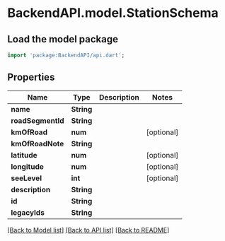 # BackendAPI.model.StationSchema

## Load the model package
```dart
import 'package:BackendAPI/api.dart';
```

## Properties
Name | Type | Description | Notes
------------ | ------------- | ------------- | -------------
**name** | **String** |  | 
**roadSegmentId** | **String** |  | 
**kmOfRoad** | **num** |  | [optional] 
**kmOfRoadNote** | **String** |  | 
**latitude** | **num** |  | [optional] 
**longitude** | **num** |  | [optional] 
**seeLevel** | **int** |  | [optional] 
**description** | **String** |  | 
**id** | **String** |  | 
**legacyIds** | **String** |  | 

[[Back to Model list]](../README.md#documentation-for-models) [[Back to API list]](../README.md#documentation-for-api-endpoints) [[Back to README]](../README.md)


